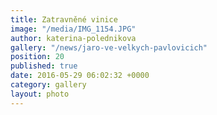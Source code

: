 ```yaml
---
title: Zatravněné vinice
image: "/media/IMG_1154.JPG"
author: katerina-polednikova
gallery: "/news/jaro-ve-velkych-pavlovicich"
position: 20
published: true
date: 2016-05-29 06:02:32 +0000
category: gallery
layout: photo
---
```

